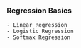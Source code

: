 ### Regression Basics

    - Linear Regression
    - Logistic Regression
    - Softmax Regression
    